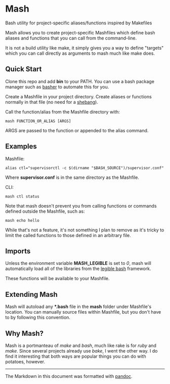 Mash
====

Bash utility for project-specific aliases/functions inspired by
Makefiles

Mash allows you to create project-specific Mashfiles which define bash
aliases and functions that you can call from the command-line.

It is not a build utility like make, it simply gives you a way to define
"targets" which you can call directly as arguments to mash much like
make does.

Quick Start
-----------

Clone this repo and add **bin** to your PATH. You can use a bash package
manager such as [basher] to automate this for you.

Create a Mashfile in your project directory. Create aliases or functions
normally in that file (no need for a [shebang]).

Call the function/alias from the Mashfile directory with:

    mash FUNCTION_OR_ALIAS [ARGS]

ARGS are passed to the function or appended to the alias command.

Examples
--------

Mashfile:

    alias ctl="supervisorctl -c $(dirname "$BASH_SOURCE")/supervisor.conf"

Where **supervisor.conf** is in the same directory as the Mashfile.

CLI:

    mash ctl status

Note that mash doesn't prevent you from calling functions or commands
defined outside the Mashfile, such as:

    mash echo hello

While that's not a feature, it's not something I plan to remove as it's
tricky to limit the called functions to those defined in an arbitrary
file.

Imports
-------

Unless the environment variable **MASH\_LEGIBLE** is set to *0*, mash
will automatically load all of the libraries from the [legible bash]
framework.

These functions will be available to your Mashfile.

Extending Mash
--------------

Mash will autoload any **\*.bash** file in the **mash** folder under
Mashfile's location. You can manually source files within Mashfile, but
you don't have to by following this convention.

Why Mash?
---------

Mash is a portmanteau of *make* and *bash*, much like rake is for *ruby*
and *make*. Since several projects already use *bake*, I went the other
way. I do find it interesting that both ways are popular things you can
do with potatoes, however.

------------------------------------------------------------------------

The Markdown in this document was formatted with [pandoc].

  [basher]: https://github.com/basherpm/basher
  [shebang]: https://wiki-dev.bash-hackers.org/scripting/basics#the_shebang
  [legible bash]: https://github.com/binaryphile/legible
  [pandoc]: https://pandoc.org/
